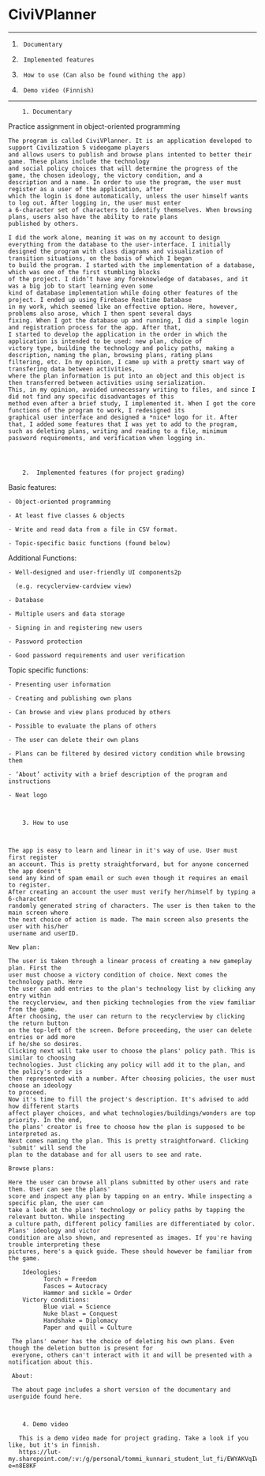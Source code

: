 # CiviVPlanner

---------------------------------------------------------------------

  1.      Documentary
  
  2.      Implemented features
  
  3.      How to use (Can also be found withing the app)
  
  4.      Demo video (Finnish)
  
---------------------------------------------------------------------



        1. Documentary



Practice assignment in object-oriented programming

    The program is called CiviVPlanner. It is an application developed to support Civilization 5 videogame players
    and allows users to publish and browse plans intented to better their game. These plans include the technology
    and social policy choices that will determine the progress of the game, the chosen ideology, the victory condition, and a
    description and a name. In order to use the program, the user must register as a user of the application, after
    which the login is done automatically, unless the user himself wants to log out. After logging in, the user must enter
    a 6-character set of characters to identify themselves. When browsing plans, users also have the ability to rate plans
    published by others.

    I did the work alone, meaning it was on my account to design everything from the database to the user-interface. I initially
    designed the program with class diagrams and visualization of transition situations, on the basis of which I began
    to build the program. I started with the implementation of a database, which was one of the first stumbling blocks
    of the project. I didn’t have any foreknowledge of databases, and it was a big job to start learning even some
    kind of database implementation while doing other features of the project. I ended up using Firebase Realtime Database
    in my work, which seemed like an effective option. Here, however, problems also arose, which I then spent several days
    fixing. When I got the database up and running, I did a simple login and registration process for the app. After that,
    I started to develop the application in the order in which the application is intended to be used: new plan, choice of
    victory type, building the technology and policy paths, making a description, naming the plan, browsing plans, rating plans
    filtering, etc. In my opinion, I came up with a pretty smart way of transfering data between activities,
    where the plan information is put into an object and this object is then transferred between activities using serialization.
    This, in my opinion, avoided unnecessary writing to files, and since I did not find any specific disadvantages of this
    method even after a brief study, I implemented it. When I got the core functions of the program to work, I redesigned its
    graphical user interface and designed a *nice* logo for it. After that, I added some features that I was yet to add to the program,
    such as deleting plans, writing and reading to a file, minimum password requirements, and verification when logging in.




        2.  Implemented features (for project grading)
        
        


Basic features:

    - Object-oriented programming

    - At least five classes & objects

    - Write and read data from a file in CSV format.

    - Topic-specific basic functions (found below)



Additional Functions:

    - Well-designed and user-friendly UI components2p

      (e.g. recyclerview-cardview view)

    - Database

    - Multiple users and data storage

    - Signing in and registering new users

    - Password protection

    - Good password requirements and user verification


Topic specific functions:

    - Presenting user information

    - Creating and publishing own plans

    - Can browse and view plans produced by others

    - Possible to evaluate the plans of others

    - The user can delete their own plans

    - Plans can be filtered by desired victory condition while browsing them

    - ‘About’ activity with a brief description of the program and instructions

    - Neat logo



        3. How to use
        
  
        
    The app is easy to learn and linear in it's way of use. User must first register
    an account. This is pretty straightforward, but for anyone concerned the app doesn't
    send any kind of spam email or such even though it requires an email to register.
    After creating an account the user must verify her/himself by typing a 6-character
    randomly generated string of characters. The user is then taken to the main screen where
    the next choice of action is made. The main screen also presents the user with his/her
    username and userID.
 
    New plan:
    
    The user is taken through a linear process of creating a new gameplay plan. First the
    user must choose a victory condition of choice. Next comes the technology path. Here
    the user can add entries to the plan's technology list by clicking any entry within
    the recyclerview, and then picking technologies from the view familiar from the game.
    After choosing, the user can return to the recyclerview by clicking the return button
    on the top-left of the screen. Before proceeding, the user can delete entries or add more
    if he/she so desires.
    Clicking next will take user to choose the plans' policy path. This is similar to choosing
    technologies. Just clicking any policy will add it to the plan, and the policy's order is
    then represented with a number. After choosing policies, the user must choose an ideology
    to proceed.
    Now it's time to fill the project's description. It's advised to add how different starts
    affect player choices, and what technologies/buildings/wonders are top priority. In the end,
    the plans' creator is free to choose how the plan is supposed to be interpreted as.
    Next comes naming the plan. This is pretty straightforward. Clicking 'submit' will send the
    plan to the database and for all users to see and rate.
    
    Browse plans:
    
    Here the user can browse all plans submitted by other users and rate them. User can see the plans'
    score and inspect any plan by tapping on an entry. While inspecting a specific plan, the user can
    take a look at the plans' technology or policy paths by tapping the relevant button. While inspecting
    a culture path, different policy families are differentiated by color. Plans' ideology and victor
    condition are also shown, and represented as images. If you're having trouble interpreting these
    pictures, here's a quick guide. These should however be familiar from the game.
    
        Ideologies:
              Torch = Freedom
              Fasces = Autocracy
              Hammer and sickle = Order
        Victory conditions:
              Blue vial = Science
              Nuke blast = Conquest
              Handshake = Diplomacy
              Paper and quill = Culture
          
     The plans' owner has the choice of deleting his own plans. Even though the deletion button is present for
     everyone, others can't interact with it and will be presented with a notification about this.
     
     About:
     
     The about page includes a short version of the documentary and userguide found here.
     
     
     
        4. Demo video
        
       This is a demo video made for project grading. Take a look if you like, but it's in finnish.
       https://lut-my.sharepoint.com/:v:/g/personal/tommi_kunnari_student_lut_fi/EWYAKVqIWf1InndU5DrSq9UBnHFCJMaV19Friu1pmkpUhg?e=n8E8KF
    
    



